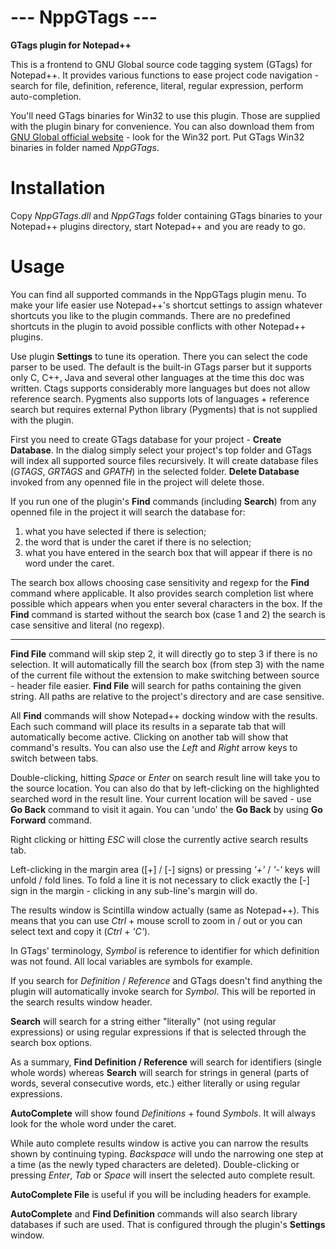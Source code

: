 **--- NppGTags ---**
======================
**GTags plugin for Notepad++**

This is a frontend to GNU Global source code tagging system (GTags) for Notepad++. It provides various functions to ease project code navigation - search for file, definition, reference, literal, regular expression, perform auto-completion.

You'll need GTags binaries for Win32 to use this plugin. Those are supplied with the plugin binary for convenience.
You can also download them from [GNU Global official website](http://www.gnu.org/software/global/global.html) - look for the Win32 port. Put GTags Win32 binaries in folder named *NppGTags*.


**Installation**
======================

Copy *NppGTags.dll* and *NppGTags* folder containing GTags binaries to your Notepad++ plugins directory, start Notepad++ and you are ready to go.


**Usage**
======================

You can find all supported commands in the NppGTags plugin menu.
To make your life easier use Notepad++'s shortcut settings to assign whatever shortcuts you like to the plugin commands. There are no predefined shortcuts in the plugin to avoid possible conflicts with other Notepad++ plugins.

Use plugin **Settings** to tune its operation. There you can select the code parser to be used. The default is the built-in GTags parser but it supports only C, C++, Java and several other languages at the time this doc was written. Ctags supports considerably more languages but does not allow reference search. Pygments also supports lots of languages + reference search but requires external Python library (Pygments) that is not supplied with the plugin.

First you need to create GTags database for your project - **Create Database**. In the dialog simply select your project's top folder and GTags will index all supported source files recursively.
It will create database files (*GTAGS*, *GRTAGS* and *GPATH*) in the selected folder.
**Delete Database** invoked from any openned file in the project will delete those.

If you run one of the plugin's **Find** commands (including **Search**) from any openned file in the project it will search the database for:

1. what you have selected if there is selection;
2. the word that is under the caret if there is no selection;
3. what you have entered in the search box that will appear if there is no word under the caret.

The search box allows choosing case sensitivity and regexp for the **Find** command where applicable. It also provides search completion list where possible which appears when you enter several characters in the box. If the **Find** command is started without the search box (case 1 and 2) the search is case sensitive and literal (no regexp).

---

**Find File** command will skip step 2, it will directly go to step 3 if there is no selection.
It will automatically fill the search box (from step 3) with the name of the current file without the extension to make switching between source - header file easier.
**Find File** will search for paths containing the given string.
All paths are relative to the project's directory and are case sensitive.

All **Find** commands will show Notepad++ docking window with the results.
Each such command will place its results in a separate tab that will automatically become active.
Clicking on another tab will show that command's results. You can also use the *Left* and *Right* arrow keys to switch between tabs.

Double-clicking, hitting *Space* or *Enter* on search result line will take you to the source location. You can also do that by left-clicking on the highlighted searched word in the result line. Your current location will be saved - use **Go Back** command to visit it again. You can 'undo' the **Go Back** by using **Go Forward** command.

Right clicking or hitting *ESC* will close the currently active search results tab.

Left-clicking in the margin area ([+] / [-] signs) or pressing *'+'* / *'-'* keys will unfold / fold lines. To fold a line it is not necessary to click exactly the [-] sign in the margin - clicking in any sub-line's margin will do.

The results window is Scintilla window actually (same as Notepad++). This means that you can use *Ctrl* + mouse scroll to zoom in / out or you can select text and copy it (*Ctrl* + *'C'*).

In GTags' terminology, *Symbol* is reference to identifier for which definition was not found. All local variables are symbols for example.

If you search for *Definition* / *Reference* and GTags doesn't find anything the plugin will automatically invoke search for *Symbol*.
This will be reported in the search results window header.

**Search** will search for a string either "literally" (not using regular expressions) or using regular expressions if that is selected through the search box options.

As a summary, **Find Definition / Reference** will search for identifiers (single whole words) whereas
**Search** will search for strings in general (parts of words, several consecutive words, etc.) either literally or using regular expressions.

**AutoComplete** will show found *Definitions* + found *Symbols*. It will always look for the whole word under the caret.

While auto complete results window is active you can narrow the results shown by continuing typing.
*Backspace* will undo the narrowing one step at a time (as the newly typed characters are deleted).
Double-clicking or pressing *Enter*, *Tab* or *Space* will insert the selected auto complete result.

**AutoComplete File** is useful if you will be including headers for example.

**AutoComplete** and **Find Definition** commands will also search library databases if such are used. That is configured through the plugin's **Settings** window.
